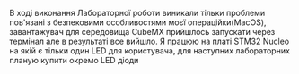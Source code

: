 В ході виконання Лабораторної роботи виникали тільки проблеми пов'язані з безпековими особливостями моєї операційки(MacOS), завантажувач для середовища CubeMX прийшлось запускати через термінал але в результаті все вийшло. Я працюю на платі STM32 Nucleo на якій є тільки один LED для користувача, для наступних лабораторних планую купити окремо LED діоди 
